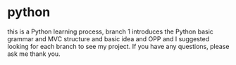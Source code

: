 # python
this is a Python learning process,
branch 1 introduces the Python basic grammar and MVC structure and basic idea and OPP 
and I suggested looking for each branch to see my project. If you have any questions, please ask me
thank you.
